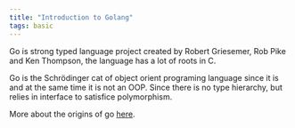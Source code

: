 ```yaml
---
title: "Introduction to Golang"
tags: basic
---
```


Go is strong typed language project created by Robert Griesemer, Rob Pike and Ken Thompson, the language has a lot of roots in C.

Go is the Schrödinger cat of object orient programing language since it is and at the same time it is not an OOP. Since there is no type hierarchy, but relies in interface to satisfice polymorphism.

More about the origins of go [here](https://golang.org/doc/faq#Origins).
